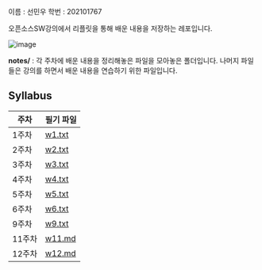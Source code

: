 이름 : 선민우
학번 : 202101767

오픈소스SW강의에서 리플릿을 통해 배운 내용을 저장하는 레포입니다.

![image](https://github.com/SunMinWoo02/origin/assets/170794273/20c19183-0ea9-45ac-873c-2cfb6e9d32d0)

**notes/** : 각 주차에 배운 내용을 정리해놓은 파일을 모아놓은 폴더입니다.
나머지 파일들은 강의를 하면서 배운 내용을 연습하기 위한 파일입니다.

## Syllabus
| 주차 | 필기 파일 |
|------|-----------|
| 1주차 | [w1.txt](notes/w1.txt) |
| 2주차 | [w2.txt](notes/w2.txt) |
| 3주차 | [w3.txt](notes/w3.txt) |
| 4주차 | [w4.txt](notes/w4.txt) |
| 5주차 | [w5.txt](notes/w5.txt) |
| 6주차 | [w6.txt](notes/w6.txt) |
| 9주차 | [w9.txt](notes/w9.txt) |
| 11주차 | [w11.md](notes/w11.md) |
| 12주차 | [w12.md](notes/w12.md) |


